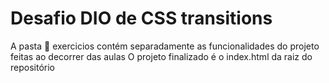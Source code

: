 # Desafio DIO de CSS transitions
A pasta :file_folder: exercicios contém separadamente as funcionalidades do projeto feitas ao decorrer das aulas
O projeto finalizado é o index.html da raiz do repositório